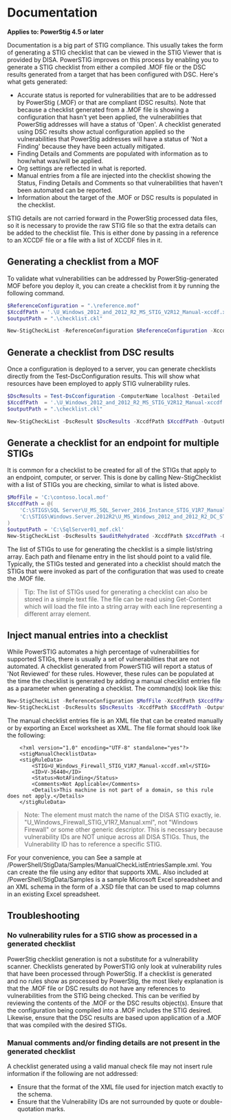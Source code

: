 # Documentation

**Applies to: PowerStig 4.5 or later**

Documentation is a big part of STIG compliance. This usually takes the form of generating a STIG checklist that can be viewed in the STIG Viewer that is provided by DISA. PowerSTIG improves on this process by enabling you to generate a STIG checklist from either a compiled .MOF file or the DSC results generated from a target that has been configured with DSC. Here's what gets generated:

* Accurate status is reported for vulnerabilities that are to be addressed by PowerStig (.MOF) or that are compliant (DSC results). Note that because a checklist generated from a .MOF file is showing a configuration that hasn't yet been applied, the vulnerabilities that PowerStig addresses will have a status of 'Open'. A checklist generated using DSC results show actual configuration applied so the vulnerabilities that PowerStig addresses will have a status of 'Not a Finding' because they have been actually mitigated. 
* Finding Details and Comments are populated with information as to how/what was/will be applied.
* Org settings are reflected in what is reported.
* Manual entries from a file are injected into the checklist showing the Status, Finding Details and Comments so that vulnerabilities that haven't been automated can be reported.
* Information about the target of the .MOF or DSC results is populated in the checklist.

STIG details are not carried forward in the PowerStig processed data files, so it is necessary to provide the raw STIG file so that the extra details can be added to the checklist file. This is either done by passing in a reference to an XCCDF file or a file with a list of XCCDF files in it.

## Generating a checklist from a MOF

To validate what vulnerabilities can be addressed by PowerStig-generated MOF before you deploy it, you can create a checklist from it by running the following command.

```powershell
$ReferenceConfiguration = ".\reference.mof"
$XccdfPath = '.\U_Windows_2012_and_2012_R2_MS_STIG_V2R12_Manual-xccdf.xml'
$outputPath = ".\checklist.ckl"

New-StigCheckList -ReferenceConfiguration $ReferenceConfiguration -XccdfPath $XccdfPath -OutputPath $outputPath
```

## Generate a checklist from DSC results

Once a configuration is deployed to a server, you can generate checklists directly from the Test-DscConfiguration results. This will show what resources have been employed to apply STIG vulnerability rules.

```powershell
$DscResults = Test-DsCconfiguration -ComputerName localhost -Detailed
$XccdfPath  = '.\U_Windows_2012_and_2012_R2_MS_STIG_V2R12_Manual-xccdf.xml'
$outputPath = ".\checklist.ckl"

New-StigCheckList -DscResult $DscResults -XccdfPath $XccdfPath -OutputPath $outputPath
```

## Generate a checklist for an endpoint for multiple STIGs

It is common for a checklist to be created for all of the STIGs that apply to an endpoint, computer, or server. This is done by calling New-StigChecklist with a list of STIGs you are checking, similar to what is listed above.

```powershell
$MofFile = 'C:\contoso.local.mof'
$XccdfPath = @(
    'C:\STIGS\SQL Server\U_MS_SQL_Server_2016_Instance_STIG_V1R7_Manual-xccdf.xml',
    'C:\STIGS\Windows.Server.2012R2\U_MS_Windows_2012_and_2012_R2_DC_STIG_V2R19_Manual-xccdf.xml'
)
$outputPath = 'C:\SqlServer01_mof.ckl'
New-StigCheckList -DscResults $auditRehydrated -XccdfPath $XccdfPath -OutputPath $outputPath
```
The list of STIGs to use for generating the checklist is a simple list/string array. Each path and filename entry in the list should point to a valid file. Typically, the STIGs tested and generated into a checklist should match the STIGs that were invoked as part of the configuration that was used to create the .MOF file.

> Tip: The list of STIGs used for generating a checklist can also be stored in a simple text file. The file can be read using Get-Content which will load the file into a string array with each line representing a different array element.

## Inject manual entries into a checklist

While PowerSTIG automates a high percentage of vulnerabilities for supported STIGs, there is usually a set of vulnerabilities that are not automated. A checklist generated from PowerSTIG will report a status of 'Not Reviewed' for these rules. However, these rules can be populated at the time the checklist is generated by adding a manual checklist entries file as a parameter when generating a checklist. The command(s) look like this:

```powershell
New-StigCheckList -ReferenceConfiguration $MofFile -XccdfPath $XccdfPath -OutputPath $outputPath -ManualChecklistEntries $ManualChecklistEntriesFile
New-StigCheckList -DscResults $DscResults -XccdfPath $XccdfPath -OutputPath $outputPath -ManualChecklistEntries $ManualChecklistEntriesFile
```
The manual checklist entries file is an XML file that can be created manually or by exporting an Excel worksheet as XML. The file format should look like the following:

        <?xml version="1.0" encoding="UTF-8" standalone="yes"?>
        <stigManualChecklistData>
        <stigRuleData>
            <STIG>U_Windows_Firewall_STIG_V1R7_Manual-xccdf.xml</STIG>
            <ID>V-36440</ID>
            <Status>NotAFinding</Status>
            <Comments>Not Applicable</Comments>
            <Details>This machine is not part of a domain, so this rule does not apply.</Details>
        </stigRuleData>

> Note: The <STIG> element must match the name of the DISA STIG exactly, ie. "U_Windows_Firewall_STIG_V1R7_Manual.xml", not "Windows Firewall" or some other generic descriptor. This is necessary because vulnerability IDs are NOT unique across all DISA STIGs. Thus, the Vulnerability ID has to reference a specific STIG.

For your convenience, you can See a sample at /PowerShell/StigData/Samples/ManualCheckListEntriesSample.xml. You can create the file using any editor that supports XML. Also included at /PowerShell/StigData/Samples is a sample Microsoft Excel spreadsheet and an XML schema in the form of a .XSD file that can be used to map columns in an existing Excel spreadsheet.

## Troubleshooting
### No vulnerability rules for a STIG show as processed in a generated checklist
PowerStig checklist generation is not a substitute for a vulnerability scanner. Checklists generated by PowerSTIG only look at vulnerability rules that have been processed through PowerStig. If a checklist is generated and no rules show as processed by PowerStig, the most likely explanation is that the .MOF file or DSC results do not have any references to vulnerabilities from the STIG being checked. This can be verified by reviewing the contents of the .MOF or the DSC results object(s). Ensure that the configuration being compiled into a .MOF includes the STIG desired. Likewise, ensure that the DSC results are based upon application of a .MOF that was compiled with the desired STIGs.
### Manual comments and/or finding details are not present in the generated checklist
A checklist generated using a valid manual check file may not insert rule information if the following are not addressed:
* Ensure that the format of the XML file used for injection match exactly to the schema.
* Ensure that the Vulnerability IDs are not surrounded by quote or double-quotation marks.

